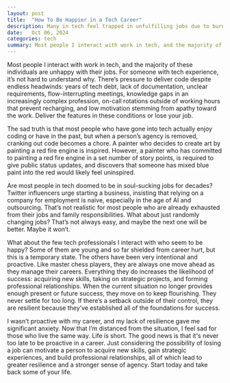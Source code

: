 ```yaml
---
layout: post
title:  "How To Be Happier in a Tech Career"
description: Many in tech feel trapped in unfulfilling jobs due to burnout, tight deadlines, and lack of agency. Tech work can feel stifling, but building resilience and being proactive can help tech professionals reclaim career satisfaction and stability by gaining skills, taking strategic roles, and forming key relationships.
date:   Oct 06, 2024
categories: tech
summary: Most people I interact with work in tech, and the majority of these individuals are unhappy with their jobs. For someone with tech experience, it’s not hard to understand why. There’s pressure to deliver code despite endless headwinds...
---
```


Most people I interact with work in tech, and the majority of these individuals are unhappy with their jobs. For someone with tech experience, it’s not hard to understand why. There’s pressure to deliver code despite endless headwinds: years of tech debt, lack of documentation, unclear requirements, flow-interrupting meetings, knowledge gaps in an increasingly complex profession, on-call rotations outside of working hours that prevent recharging, and low motivation stemming from apathy toward the work. Deliver the features in these conditions or lose your job.

The sad truth is that most people who have gone into tech actually enjoy coding or have in the past, but when a person’s agency is removed, cranking out code becomes a chore. A painter who decides to create art by painting a red fire engine is inspired. However, a painter who has committed to painting a red fire engine in a set number of story points, is required to give public status updates, and discovers that someone has mixed blue paint into the red would likely feel uninspired. 

Are most people in tech doomed to be in soul-sucking jobs for decades? Twitter influencers urge starting a business, insisting that relying on a company for employment is naive, especially in the age of AI and outsourcing. That’s not realistic for most people who are already exhausted from their jobs and family responsibilities. What about just randomly changing jobs? That’s not always easy, and maybe the next one will be better. Maybe it won’t. 

What about the few tech professionals I interact with who seem to be happy? Some of them are young and so far shielded from career hurt, but this is a temporary state. The others have been very intentional and proactive. Like master chess players, they are always one move ahead as they manage their careers. Everything they do increases the likelihood of success: acquiring new skills, taking on strategic projects, and forming professional relationships. When the current situation no longer provides enough present or future success, they move on to keep flourishing. They never settle for too long. If there’s a setback outside of their control, they are resilient because they’ve established all of the foundations for success. 

I wasn’t proactive with my career, and my lack of resilience gave me significant anxiety. Now that I’m distanced from the situation, I feel sad for those who live the same way. Life is short. The good news is that it's never too late to be proactive in a career. Just considering the possibility of losing a job can motivate a person to acquire new skills, gain strategic experiences, and build professional relationships, all of which lead to greater resilience and a stronger sense of agency. Start today and take back some of your life.
